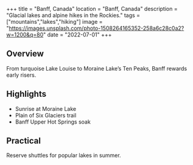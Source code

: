 +++
title = "Banff, Canada"
location = "Banff, Canada"
description = "Glacial lakes and alpine hikes in the Rockies."
tags = ["mountains","lakes","hiking"]
image = "https://images.unsplash.com/photo-1508264165352-258a6c28c0a2?w=1200&q=80"
date = "2022-07-01"
+++

## Overview
From turquoise Lake Louise to Moraine Lake’s Ten Peaks, Banff rewards early risers.

## Highlights
- Sunrise at Moraine Lake
- Plain of Six Glaciers trail
- Banff Upper Hot Springs soak

## Practical
Reserve shuttles for popular lakes in summer.
